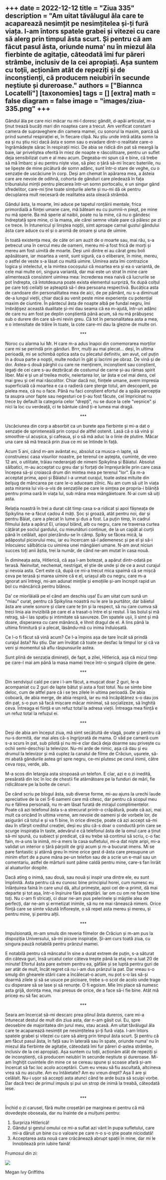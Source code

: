 
+++
date = 2022-12-12
title = "Ziua 335"
description = "Am uitat tăvălugul ăla care te acaparează nesimțit pe nesimțitelea și-ți fură viața. I-am întors spatele grabei și vitezei cu care să alerg prin timpul ăsta scurt. Și pentru că am făcut pasul ăsta, oriunde numa' nu în miezul ăla fierbinte de agitație, câteodată îmi fur păreri strâmbe, inclusiv de la cei apropiați. Așa suntem cu toții, acționăm atât de repeziți și de inconștienți, că producem neiubiri în secunde neștiute și dureroase."
authors = ["Biannca Locatelli"]
[taxonomies]
tags = []
[extra]
math = false
diagram = false
image = "images/ziua-335.png"
+++
---

Gândul ăla pe care nici măcar nu mi-l doresc gândit, d-apăi articulat, m-a ținut trează bucăți mari din noaptea care a trecut. Am verificat constant camera de supraveghere din camera mamei, cu sonorul la maxim, parcă să prind sunetul respirației ei, în fiecare clipă. Nu știu unde intră atâta somn la ea și nu știu nici dacă ăsta e somn sau o evadare dintr-o realitate care-o îngrămădește sărac în respirații mici. De abia se ridică din pat să meargă la baie, iar priveliștea oferită în miez de noapte e răscolitoare, pentru un suflet deja sensibilizat cum e al meu acum. Degeaba-mi spun că e bine, că trebe să mă îmbarc și eu pentru niște vise, să plec o țâră să-mi încarc bateriile, nu se lipește de mine picătură de somn adânc, sunt într-o stare de veghe, cu o senzație de uscăciune în corp. Deși am chemat în apărarea mea, a ăsteia care are nevoie de odihnă, cohorta de gânduri care pledează în fața tribunalului minții pentru plecarea într-un somn portocaliu, e un singur gând sfredelitor, care-mi ține toate simțurile alerte și nu-mi dă ok pentru decuplarea mult necesară de realitatea asta oleacă strâmbă.

Gândul ăsta, la moarte, îmi aduce pe tapetul ronțăirii mentale, frica primordială a ființei umane care, mă băteam eu cu pumnii-n piept, pe mine nu mă sperie. Ba mă sperie al naibii, poate nu la mine, că nu o gândesc îndreptată spre mine, ci la mama, ale cărei semne vitale pare că pălesc pe zi ce trece. În întunericul și liniștea nopții, simt aproape carnal gustul gândului ăsta care aduce cu el și o aromă de oroare și una de uimire.

În toată existența mea, de câte ori am auzit de o moarte sau, mai rău, s-a petrecut una în cercul meu de oameni, mereu mi-a fost frică de morți și mereu am fost uimită de moarte. Deși unii dintre ei au cărat greu boli apăsătoare, iar moartea a venit, sunt sigură, ca o eliberare, în mine, mereu, o astfel de veste s-a lăsat cu multă uimire. Uimirea asta îmi contrazice logica și intelectul, e la mintea cocoșului că moartea era și ea o variantă, de cele mai multe ori, singura variantă, dar mai este un strat în mine care alimentează consistent uimirea mea: încrederea mea naivă că lucrurile se pot îndrepta, că întotdeauna poate exista elementul surpriză, fix după colțul pe care toți ceilalți se așteaptă să-l dea persoana respectivă. Bucățica asta de candoare din personalitatea mea de aici, de pe pământ, nu s-a diminuat de-a lungul vieții, chiar dacă au venit peste mine experiențe cu potențial maxim de ciuntire. În pântecul ăsta de noapte albă pe fundal negru, îmi îmbrățișez această dualitate și-mi dau seama că ea m-ajută, într-un adânc de care nu am fost pe deplin conștientă până acum, să nu mă prăbușesc sub o durere din care să-mi revin greu. Că tot în personalitatea asta a mea, e o intensitate de trăire în toate, la cote care-mi dau la glezne de multe ori.

<p style="text-align: center;">***</p>

Noroc cu alarma lui Mr. H care m-a adus înapoi din comemorarea morților care mi se perindă prin gânduri. Brrr, mulți au mai plecat… deși, în ultima perioadă, mi se schimbă optica asta cu plecatul definitiv, am avut, cel puțin în a doua parte a nopții, multe noduri în gât și lacrimi pe obraz. De vină și de dor. Astea-s două pârghii cu care ne menținem, inconștient sau conștient, legați de cei care s-au dezbrăcat de costumul de carne și-au rămas spirit liber. Mai e și un al treilea motiv, neiertarea lor, iar ăsta e cel mai dens, cel mai greu și cel mai răscolitor. Chiar dacă noi, ființele umane, avem impresia superficială că moartea e ca o radieră care șterge totul, am descoperit, pe pielea mea, că nu o face. Până nu faci conștient efortul de a spăla percepția ta asupra unor fapte sau negesturi ce ți-au fost făcute, cel împricinat nu trece by default la categoria celor "drepți", nu se duce la cele "veșnice" și nici la loc cu verdeață, ci te bântuie când ți-e lumea mai dragă.

<p style="text-align: center;">***</p>

Uscăciunea din corp a absorbit ca un burete apa fierbinte și mi-a dat o senzație de sprinteneală prin corpul de altfel ostenit. Lasă că o să vină și smoothie-ul acușica, și cafeaua, și o să mă aduc la o linie de plutire. Măcar una care să mă treacă prin ziua ce mi se întinde în față.

Acum 5 ani, când m-am avântat eu, absolut ca musca-n lapte, să construiesc casa visurilor noastre, pe terenul ce aștepta, cuminte, de vreo 12 ani, o utilitate, trăiau nederanjați de nimeni Spikylina și Băiatul. Absolut sălbatici, m-au acceptat cu greu dar și forțați de împrejurările prin care casa începea să-și croiască drum din mintea mea pe terenul "lor". Ea m-a acceptat prima, apoi și Băiatul i-a urmat curajul, toate astea mituite din belșug de mâncarea pe care le-o aduceam zilnic. Nu am cum să uit în viața asta mirarea lui vis-a-vis de senzațiile pe care le simțea pe propria-i blăniță pentru prima oară în viața lui, sub mâna mea mângâietoare. N-ai cum să uiți asta.

Relația noastră în trei a durat cât timp casa s-a ridicat și apoi fâșneața de Spikylina ne-a făcut cadou 4 mâți. Șoc și groază, atât pentru noi, dar și pentru Băiat, care a plecat în lume și dus a fost. La puțin timp, în cadrul filmului ăsta a apărut El, uriașul blând, alb cu negru, care ne traversa curtea cățărat pe soclul gardului, cu mieunături continue, de la un capăt al curții până în celălalt, apoi pierzându-se în câmp. Spiky se făcea mică, la adăpostul piciorului meu, iar eu încercam să-l ademenesc și pe el și să-i înlocuiesc sălbăticia cu uimirea unei mângâieri umane. N-am avut niciun succes toți anii ăștia, trei la număr, de când ne-am mutat în casa nouă.

În dimineața asta, Hitlerică, că așa l-am botezat, a apărut dintr-odată pe terasă. Neinvitat, nechemat, nestrigat, el știe de unde și de ce a avut curajul și nevoia asta. Cert este că, după ce mi-a trecut mica spaimă că se mișcă ceva pe terasă și marea uimire că e el, uriașul alb cu negru, care m-a ignorat ani întregi, mi-am adunat mințile și emoțiile și-am încropit rapid un bol cu mâncărică pentru blănos.

Da' ce miorlăială pe el când am deschis ușa! Eu am uitat cum sună un "miau" curat, pentru că Spikylina noastră nu le are la purtător, dar băietul ăsta are unele sonore și clare care te țin și la respect, să nu care cumva să treci linia aia invizibilă pe care el a trasat-o între el și restul. Îi las bolul și mă retrag, să-i las spațiu și intimitate să savureze. Din spatele ușii, îi simt și mă doare, disperarea cu care mănâncă, e lihnit dragul de el. A lins până la ultima firimitură și a plecat, lăsându-mă cu inima înduioșată.

Ce l-o fi făcut să vină acum? Ce l-a împins așa de tare încât să prindă curajul ăsta? Nu știu. Dar am învățat că toate se desfac la timpul lor și că va veni și momentul să aflu răspunsurile astea.

Sunt plină de senzația dimineții, de fapt, a zilei, Hitlerică, așa că micul timp pe care-l mai am până la masa mamei trece într-o singură clipire de gene.

<p style="text-align: center;">***</p>

Din sendvișul cald pe care i l-am făcut, a mușcat doar 2 guri, le-a acompaniat cu 2 guri de lapte bătut și asta a fost totul. Nu se simte bine deloc, cum de altfel pare că i se țes zilele în ultima perioadă. De abia coboară, de abia merge, de abia respiră, iar eu mă încăpățânez s-o dau jos din pat, s-o pun să facă mișcare măcar minimal, să socializeze, să înghită ceva. Întreaga ei ființă e un refuz total la adresa vieții. Întreaga mea ființă e un refuz total la refuzul ei.

<p style="text-align: center;">***</p>

Deși de abia am început ziua, mă simt secătuită de vlagă, poate și pentru că nu-s dormită, dar mai ales că-s îngrijorată de mama. O văd pe cameră cum s-a scurs în pat, sub pilotă și nu mi-e clar dacă deja doarme sau privește cu ochii semi-deschiși la televizor. Nu-mi arde de nimic, așa că dau și eu drumul la televizor și mă cuplez la canalul de filme de Crăciun, ușurele, să-mi abată gândurile astea gri spre negru, ce-mi plutesc pe cerul inimii, către ceva roșu, verde, alb.

M-a scos din letargia asta siropoasă un telefon. E clar, azi e o zi inedită, presărată din loc în loc de chestii fie atârnătoare pe la funduri de mări, fie ridicătoare pe la bolte de ceruri.

De când scriu pe blogul ăsta, sub diverse forme, mi-au ajuns la urechi laude apreciative de la cei 5-6 oameni care mă citesc, dar pentru că scopul meu nu e fălirea personală, nu m-am lăsat furată de mirajul complimentelor. Poate că azi telefonul ăsta s-a strecurat printr-o crăpătură, poate că azi, mai mult ca oricând în ultima vreme, am nevoie de oameni și de vorbele lor, de asigurări că totul e și va fi bine, în orice direcție, poate că azi accept să-mi dau în sfârșit creditul creației, deși eu știu că-s doar o conductă prin care se scurge inspirația în taste, adevărul e că telefonul ăsta de la omul care a ținut să-mi spună, cu subiect și predicat, că eu trebe să continui să scriu, c-o fac fain, m-a uns la inimă, mi-a mers la casa sufletului, mi-a dat niște aripi, mi-a validat un interior o țâră pârjolit de griji acum și m-a bucurat imens. Mi se pare fantastic și atârnă greu în mine orice gest d-ăsta care presupune un minim efort de a pune mâna pe-un telefon sau de a scrie un e-mail sau un comentariu, astfel de mărturii sunt pâine caldă pentru mine, care-s fan înrăit al aluaturilor dospite.

Dacă ating o inimă, sau două, sau nouă și inspir una dintre ele, eu sunt împlinită. Asta pentru că eu cunosc bine principiul horei, cum numesc eu înlănțuirea faină în care unul dă, altul primește, apoi cel de-a primit, dă mai departe și tot așa, într-o înșiruire fără așteptări. Iar om cu om ne facem bine toți. Nu c-am fi stricați, ci doar ne-am pus pelerinele și măștile alea de perfecți, dar ne-am și ermetizat inimile, să nu ne mai rănească nimeni. Orice ființă care se simte văzută înflorește, o să repet asta mereu și mereu, și pentru mine, și pentru alții.

<p style="text-align: center;">***</p>

Impulsionată, m-am smuls din reveria filmelor de Crăciun și m-am pus la dispoziția Universului, să-mi picure inspirație. Și-am curs toată ziua, cu singura pauză notabilă pentru prânzul mamei.

E notabilă pentru că mâncatul în sine a durat extrem de puțin, s-a săturat din câteva guri, însă urcatul celor câteva trepte până la etaj ne-a luat 20 de minute! Efortul ăsta pare extrem pentru ea, gâfâie și se luptă pentru guri de aer atât de mult, încât regret că nu i-am dus prânzul la pat. Dar vreau s-o smulg din ghearele stării care a încălecat-o acum, nu pot s-o las să-și doarmă zilele și să se usuce pe picioare, trebe s-o scot de acolo unde trage cu disperare să se lase și să renunțe. O fi egoism. Mie îmi place să numesc asta grijă, dorința mea, mai presus de orice, de a face să-i fie bine. Atât mă pricep eu să fac acum.

<p style="text-align: center;">***</p>

Seara am încercat să-mi descarc prea plinul ăsta dureros, care mi-a întunecat destul de mult din ziua asta, dar n-am găsit cui. Eu, spre deosebire de majoritatea din jurul meu, stau acasă. Am uitat tăvălugul ăla care te acaparează nesimțit pe nesimțitelea și-ți fură viața. I-am întors spatele grabei și vitezei cu care să alerg prin timpul ăsta scurt. Și pentru că am făcut pasul ăsta, în față sau în laterală sau în spate, oriunde numa' nu în miezul ăla fierbinte de agitație, câteodată îmi fur păreri d-astea strâmbe, inclusiv de la cei apropiați. Așa suntem cu toții, acționăm atât de repeziți și de inconștienți, că producem neiubiri în secunde neștiute și dureroase. Mi-am înghițit cuvintele din mine ce se cereau spune și scoase afară și-am încercat să fac loc acolo acceptării. Cum eu vreau să fiu ascultată, altcineva vrea să nu asculte. Am eu întâietate? Am eu vreun drept? Așa îl are și celălalt. Nu-i ușor să accepți asta atunci când te arde buza să scuipi vorbe. Dar dacă treci de primul impuls și pui un strop de inimă la treabă, câteodată iese.

<p style="text-align: center;">***</p>

Închid o zi carusel, fără multe croșetări pe marginea ei pentru că mă dovedește oboseala, dar nu înainte de a mulțumi pentru:
1. Surpriza Hitlerică!
2. Gândul și gestul omului ce mi-a suflat azi vânt în pupa sufletului, care mi-a dăruit un bine cu o valoare pe care n-o s-o știe poate niciodată!
3. Acceptarea asta nouă care crăcănează abrupt spații în mine, dar mi le înnobilează prin iubire faină!

Frumosul din zi:

<div class="flex justify-center">
  <img src="images/335.jpeg" />
</div>

Megan Ivy Griffiths
